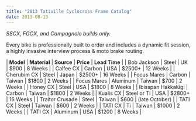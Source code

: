 ```yaml
---
title: "2013 Tativille Cyclocross Frame Catalog"
date: 2013-08-13
---
```


*SSCX, FGCX, and Campagnolo builds only.*

Every bike is professionally built to order and includes a dynamic fit session, a highly invasive interview process & moto brake routing.

| **Model** | **Material** | **Source** | **Price** | **Lead Time** |
| Bob Jackson | Steel | UK | $900 | 8 Weeks |
| Calfee CX | Carbon | USA | $2500+ | 12 Weeks |
| Cherubim CX | Steel | Japan | $2500+ | 16 Weeks |
| Focus Mares | Carbon | Taiwan | $1800 | 2 Weeks |
| Focus Mares | Aluminum | Taiwan | $700 | 2 Weeks |
| Honey CX | Steel | USA | $1800 | 8 Weeks |
| Ibisspan Hakkalügi | Carbon | Taiwan | $1800 | 2 Weeks |
| Kualis CX | Steel or Ti | USA | $2800+ | 16 Weeks |
| Traitor Crusade | Steel | Taiwan | $600 | (late October) |
| TATI CX | Steel | Taiwan | $600 | 2 Weeks |
| TATI CX | Ti | Taiwan | $1000 | 2 Weeks |
| TATI CX | Aluminum | USA | $1200 | 8 Weeks |
